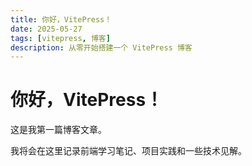 ```yaml
---
title: 你好，VitePress！
date: 2025-05-27
tags: [vitepress, 博客]
description: 从零开始搭建一个 VitePress 博客
---
```


# 你好，VitePress！

这是我第一篇博客文章。

我将会在这里记录前端学习笔记、项目实践和一些技术见解。
